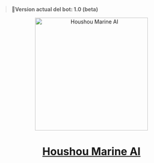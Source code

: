 > <b> 🚀Version actual del bot: 1.0 (beta) </b>

<div align="center">
    <p>  
        <a href="https://www.youtube.com/watch?v=MoiO-2NorRA&t=3s">
            <img alt="Houshou Marine AI" height="300" src="https://telegra.ph/file/86172f4d60fe75ee7e674.jpg">
            <h1>Houshou Marine AI</h1>
        </a>
    </p>
    <p> 
